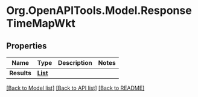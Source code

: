 # Org.OpenAPITools.Model.ResponseTimeMapWkt
## Properties

Name | Type | Description | Notes
------------ | ------------- | ------------- | -------------
**Results** | [**List<ResponseTimeMapWktResult>**](ResponseTimeMapWktResult.md) |  | 

[[Back to Model list]](../README.md#documentation-for-models) [[Back to API list]](../README.md#documentation-for-api-endpoints) [[Back to README]](../README.md)

